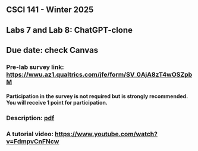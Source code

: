 ## CSCI 141 - Winter 2025

## Labs 7 and Lab 8: ChatGPT-clone
## Due date: check Canvas

### Pre-lab survey link: https://wwu.az1.qualtrics.com/jfe/form/SV_0AjA8zT4wOSZpbM
#### Participation in the survey is not required but is strongly recommended. You will receive 1 point for participation. 

### Description: [pdf](https://github.com/w25-csci141/Labs/blob/main/Lab7/Lab7_8.pdf)
### A tutorial video: https://www.youtube.com/watch?v=FdmpvCnFNcw




